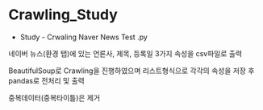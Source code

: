 # Crawling_Study
- Study - Crwaling Naver News Test .py

네이버 뉴스(환경 탭)에 있는 언론사, 제목, 등록일 3가지 속성을 csv파일로 출력

BeautifulSoup로 Crawling을 진행하였으며 리스트형식으로 각각의 속성을 저장 후 pandas로 전처리 및 출력

중복데이터(중복타이틀)은 제거
